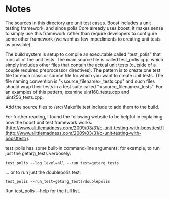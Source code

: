 # Notes
The sources in this directory are unit test cases.  Boost includes a
unit testing framework, and since polis Core already uses boost, it makes
sense to simply use this framework rather than require developers to
configure some other framework (we want as few impediments to creating
unit tests as possible).

The build system is setup to compile an executable called "test_polis"
that runs all of the unit tests.  The main source file is called
test_polis.cpp, which simply includes other files that contain the
actual unit tests (outside of a couple required preprocessor
directives).  The pattern is to create one test file for each class or
source file for which you want to create unit tests.  The file naming
convention is "<source_filename>_tests.cpp" and such files should wrap
their tests in a test suite called "<source_filename>_tests".  For an
examples of this pattern, examine uint160_tests.cpp and
uint256_tests.cpp.

Add the source files to /src/Makefile.test.include to add them to the build.

For further reading, I found the following website to be helpful in
explaining how the boost unit test framework works:
[http://www.alittlemadness.com/2009/03/31/c-unit-testing-with-boosttest/](http://www.alittlemadness.com/2009/03/31/c-unit-testing-with-boosttest/).

test_polis has some built-in command-line arguments; for
example, to run just the getarg_tests verbosely:

    test_polis --log_level=all --run_test=getarg_tests

... or to run just the doublepolis test:

    test_polis --run_test=getarg_tests/doublepolis

Run  test_polis --help   for the full list.

